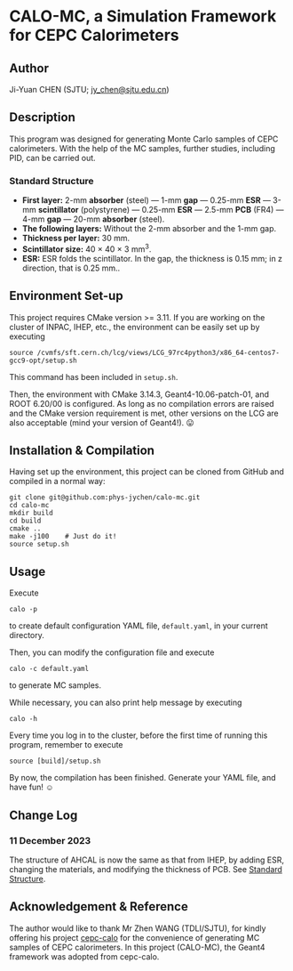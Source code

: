 # CALO-MC, a Simulation Framework for CEPC Calorimeters

## Author
Ji-Yuan CHEN (SJTU; <jy_chen@sjtu.edu.cn>)

## Description
This program was designed for generating Monte Carlo samples of CEPC calorimeters. With the help of the MC samples, further studies, including PID, can be carried out.

### Standard Structure
- **First layer:** 2-mm **absorber** (steel) — 1-mm **gap** — 0.25-mm **ESR** — 3-mm **scintillator** (polystyrene) — 0.25-mm **ESR** — 2.5-mm **PCB** (FR4) — 4-mm **gap** — 20-mm **absorber** (steel).
- **The following layers:** Without the 2-mm absorber and the 1-mm gap.
- **Thickness per layer:** 30 mm.
- **Scintillator size:** 40 × 40 × 3 mm<sup>3</sup>.
- **ESR:** ESR folds the scintillator. In the gap, the thickness is 0.15 mm; in z direction, that is 0.25 mm..

## Environment Set-up
This project requires CMake version >= 3.11. If you are working on the cluster of INPAC, IHEP, etc., the environment can be easily set up by executing
```shell
source /cvmfs/sft.cern.ch/lcg/views/LCG_97rc4python3/x86_64-centos7-gcc9-opt/setup.sh
```
This command has been included in `setup.sh`.

Then, the environment with CMake 3.14.3, Geant4-10.06-patch-01, and ROOT 6.20/00 is configured. As long as no compilation errors are raised and the CMake version requirement is met, other versions on the LCG are also acceptable (mind your version of Geant4!). :stuck_out_tongue:

## Installation & Compilation
Having set up the environment, this project can be cloned from GitHub and compiled in a normal way:
```shell
git clone git@github.com:phys-jychen/calo-mc.git
cd calo-mc
mkdir build
cd build
cmake ..
make -j100    # Just do it!
source setup.sh
```

## Usage
Execute
```shell
calo -p
```
to create default configuration YAML file, `default.yaml`, in your current directory.

Then, you can modify the configuration file and execute
```shell
calo -c default.yaml
```
to generate MC samples.

While necessary, you can also print help message by executing
```shell
calo -h
```

Every time you log in to the cluster, before the first time of running this program, remember to execute
```shell
source [build]/setup.sh
```

By now, the compilation has been finished. Generate your YAML file, and have fun! :relaxed:

## Change Log
### 11 December 2023
The structure of AHCAL is now the same as that from IHEP, by adding ESR, changing the materials, and modifying the thickness of PCB. See [Standard Structure](#standard-structure).

## Acknowledgement & Reference
The author would like to thank Mr Zhen WANG (TDLI/SJTU), for kindly offering his project [cepc-calo](https://github.com/wangz1996/cepc-calo) for the convenience of generating MC samples of CEPC calorimeters. In this project (CALO-MC), the Geant4 framework was adopted from cepc-calo.
